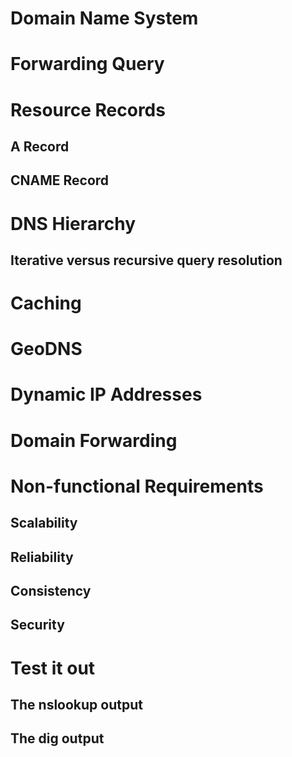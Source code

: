 # Domain Name System

# Forwarding Query

# Resource Records

## A Record

## CNAME Record

# DNS Hierarchy

## Iterative versus recursive query resolution

# Caching

# GeoDNS

# Dynamic IP Addresses

# Domain Forwarding

# Non-functional Requirements

## Scalability

## Reliability

## Consistency

## Security

# Test it out

## The nslookup output

## The dig output

